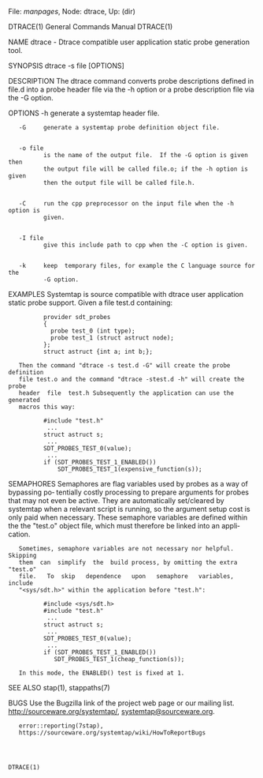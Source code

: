 File: *manpages*,  Node: dtrace,  Up: (dir)

DTRACE(1)                   General Commands Manual                  DTRACE(1)



NAME
       dtrace  -  Dtrace  compatible  user application static probe generation
       tool.



SYNOPSIS
       dtrace -s file [OPTIONS]


DESCRIPTION
       The dtrace command converts probe descriptions defined in file.d into a
       probe header file via the -h option or a probe description file via the
       -G option.


OPTIONS
       -h     generate a systemtap header file.


       -G     generate a systemtap probe definition object file.


       -o file
              is the name of the output file.  If the -G option is given  then
              the output file will be called file.o; if the -h option is given
              then the output file will be called file.h.


       -C     run the cpp preprocessor on the input file when the -h option is
              given.


       -I file
              give this include path to cpp when the -C option is given.


       -k     keep  temporary files, for example the C language source for the
              -G option.


EXAMPLES
       Systemtap is source compatible  with  dtrace  user  application  static
       probe support.  Given a file test.d containing:

              provider sdt_probes
              {
                probe test_0 (int type);
                probe test_1 (struct astruct node);
              };
              struct astruct {int a; int b;};

       Then the command "dtrace -s test.d -G" will create the probe definition
       file test.o and the command "dtrace -stest.d -h" will create the  probe
       header  file  test.h Subsequently the application can use the generated
       macros this way:

              #include "test.h"
               ...
              struct astruct s;
               ...
              SDT_PROBES_TEST_0(value);
               ...
              if (SDT_PROBES_TEST_1_ENABLED())
                  SDT_PROBES_TEST_1(expensive_function(s));



SEMAPHORES
       Semaphores are flag variables used by probes as a way of bypassing  po‐
       tentially  costly  processing  to prepare arguments for probes that may
       not even be active.  They are automatically  set/cleared  by  systemtap
       when  a  relevant script is running, so the argument setup cost is only
       paid when necessary.  These semaphore variables are defined within  the
       the "test.o" object file, which must therefore be linked into an appli‐
       cation.

       Sometimes, semaphore variables are not necessary nor helpful.  Skipping
       them  can  simplify  the  build process, by omitting the extra "test.o"
       file.   To  skip   dependence   upon   semaphore   variables,   include
       "<sys/sdt.h>" within the application before "test.h":

              #include <sys/sdt.h>
              #include "test.h"
               ...
              struct astruct s;
               ...
              SDT_PROBES_TEST_0(value);
               ...
              if (SDT_PROBES_TEST_1_ENABLED())
                 SDT_PROBES_TEST_1(cheap_function(s));

       In this mode, the ENABLED() test is fixed at 1.


SEE ALSO
       stap(1),
       stappaths(7)



BUGS
       Use  the  Bugzilla  link  of  the project web page or our mailing list.
       http://sourceware.org/systemtap/, <systemtap@sourceware.org>.

       error::reporting(7stap),
       https://sourceware.org/systemtap/wiki/HowToReportBugs



                                                                     DTRACE(1)
